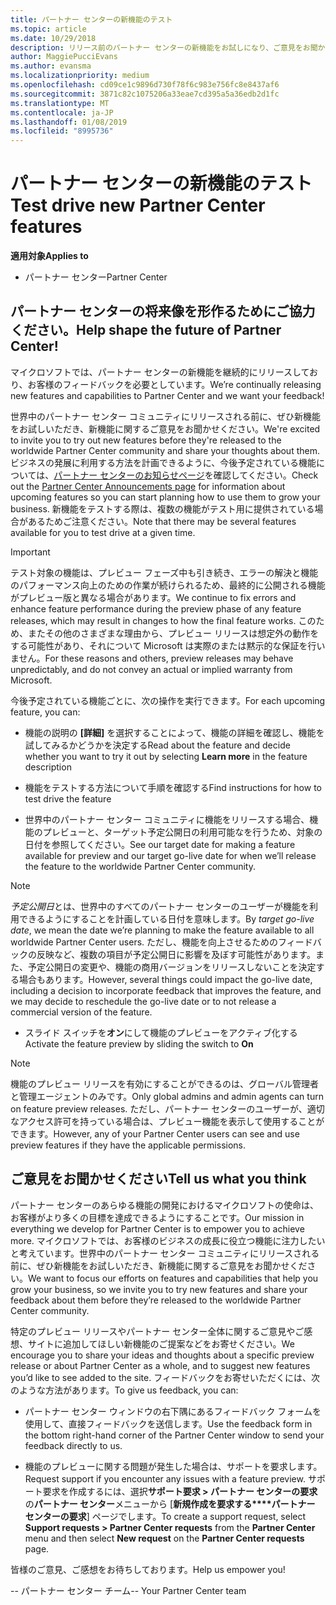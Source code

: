```yaml
---
title: パートナー センターの新機能のテスト
ms.topic: article
ms.date: 10/29/2018
description: リリース前のパートナー センターの新機能をお試しになり、ご意見をお聞かせください。 パートナー センターの将来像を形作るためにご協力ください。
author: MaggiePucciEvans
ms.author: evansma
ms.localizationpriority: medium
ms.openlocfilehash: cd09ce1c9896d730f78f6c983e756fc8e8437af6
ms.sourcegitcommit: 3871c82c1075206a33eae7cd395a5a36edb2d1fc
ms.translationtype: MT
ms.contentlocale: ja-JP
ms.lasthandoff: 01/08/2019
ms.locfileid: "8995736"
---
```

# <a name="test-drive-new-partner-center-features"></a><span data-ttu-id="7b386-104">パートナー センターの新機能のテスト</span><span class="sxs-lookup"><span data-stu-id="7b386-104">Test drive new Partner Center features</span></span>

**<span data-ttu-id="7b386-105">適用対象</span><span class="sxs-lookup"><span data-stu-id="7b386-105">Applies to</span></span>**

- <span data-ttu-id="7b386-106">パートナー センター</span><span class="sxs-lookup"><span data-stu-id="7b386-106">Partner Center</span></span>

## <a name="help-shape-the-future-of-partner-center"></a><span data-ttu-id="7b386-107">パートナー センターの将来像を形作るためにご協力ください。</span><span class="sxs-lookup"><span data-stu-id="7b386-107">Help shape the future of Partner Center!</span></span>

<span data-ttu-id="7b386-108">マイクロソフトでは、パートナー センターの新機能を継続的にリリースしており、お客様のフィードバックを必要としています。</span><span class="sxs-lookup"><span data-stu-id="7b386-108">We’re continually releasing new features and capabilities to Partner Center and we want your feedback!</span></span> 

<span data-ttu-id="7b386-109">世界中のパートナー センター コミュニティにリリースされる前に、ぜひ新機能をお試しいただき、新機能に関するご意見をお聞かせください。</span><span class="sxs-lookup"><span data-stu-id="7b386-109">We're excited to invite you to try out new features before they're released to the worldwide Partner Center community and share your thoughts about them.</span></span> <span data-ttu-id="7b386-110">ビジネスの発展に利用する方法を計画できるように、今後予定されている機能については、[パートナー センターのお知らせページ](https://partnercenter.microsoft.com/pcv/announcements)を確認してください。</span><span class="sxs-lookup"><span data-stu-id="7b386-110">Check out the [Partner Center Announcements page](https://partnercenter.microsoft.com/pcv/announcements) for information about upcoming features so you can start planning how to use them to grow your business.</span></span> <span data-ttu-id="7b386-111">新機能をテストする際は、複数の機能がテスト用に提供されている場合があるためご注意ください。</span><span class="sxs-lookup"><span data-stu-id="7b386-111">Note that there may be several features available for you to test drive at a given time.</span></span>

> [!IMPORTANT]  
> <span data-ttu-id="7b386-112">テスト対象の機能は、プレビュー フェーズ中も引き続き、エラーの解決と機能のパフォーマンス向上のための作業が続けられるため、最終的に公開される機能がプレビュー版と異なる場合があります。</span><span class="sxs-lookup"><span data-stu-id="7b386-112">We continue to fix errors and enhance feature performance during the preview phase of any feature releases, which may result in changes to how the final feature works.</span></span> <span data-ttu-id="7b386-113">このため、またその他のさまざまな理由から、プレビュー リリースは想定外の動作をする可能性があり、それについて Microsoft は実際のまたは黙示的な保証を行いません。</span><span class="sxs-lookup"><span data-stu-id="7b386-113">For these reasons and others, preview releases may behave unpredictably, and do not convey an actual or implied warranty from Microsoft.</span></span>

<span data-ttu-id="7b386-114">今後予定されている機能ごとに、次の操作を実行できます。</span><span class="sxs-lookup"><span data-stu-id="7b386-114">For each upcoming feature, you can:</span></span>

- <span data-ttu-id="7b386-115">機能の説明の **[詳細]** を選択することによって、機能の詳細を確認し、機能を試してみるかどうかを決定する</span><span class="sxs-lookup"><span data-stu-id="7b386-115">Read about the feature and decide whether you want to try it out by selecting **Learn more** in the feature description</span></span> 

- <span data-ttu-id="7b386-116">機能をテストする方法について手順を確認する</span><span class="sxs-lookup"><span data-stu-id="7b386-116">Find instructions for how to test drive the feature</span></span>

- <span data-ttu-id="7b386-117">世界中のパートナー センター コミュニティに機能をリリースする場合、機能のプレビューと、ターゲット予定公開日の利用可能なを行うため、対象の日付を参照してください。</span><span class="sxs-lookup"><span data-stu-id="7b386-117">See our target date for making a feature available for preview and our target go-live date for when we’ll release the feature to the worldwide Partner Center community.</span></span>

> [!NOTE]  
>  <span data-ttu-id="7b386-118">*予定公開日*とは、世界中のすべてのパートナー センターのユーザーが機能を利用できるようにすることを計画している日付を意味します。</span><span class="sxs-lookup"><span data-stu-id="7b386-118">By *target go-live date*, we mean the date we’re planning to make the feature available to all worldwide Partner Center users.</span></span> <span data-ttu-id="7b386-119">ただし、機能を向上させるためのフィードバックの反映など、複数の項目が予定公開日に影響を及ぼす可能性があります。また、予定公開日の変更や、機能の商用バージョンをリリースしないことを決定する場合もあります。</span><span class="sxs-lookup"><span data-stu-id="7b386-119">However, several things could impact the go-live date, including a decision to incorporate feedback that improves the feature, and we may decide to reschedule the go-live date or to not release a commercial version of the feature.</span></span>  

- <span data-ttu-id="7b386-120">スライド スイッチを**オン**にして機能のプレビューをアクティブ化する</span><span class="sxs-lookup"><span data-stu-id="7b386-120">Activate the feature preview by sliding the switch to **On**</span></span>

> [!NOTE]  
>  <span data-ttu-id="7b386-121">機能のプレビュー リリースを有効にすることができるのは、グローバル管理者と管理エージェントのみです。</span><span class="sxs-lookup"><span data-stu-id="7b386-121">Only global admins and admin agents can turn on feature preview releases.</span></span> <span data-ttu-id="7b386-122">ただし、パートナー センターのユーザーが、適切なアクセス許可を持っている場合は、プレビュー機能を表示して使用することができます。</span><span class="sxs-lookup"><span data-stu-id="7b386-122">However, any of your Partner Center users can see and use preview features if they have the applicable permissions.</span></span>
 
## <a name="tell-us-what-you-think"></a><span data-ttu-id="7b386-123">ご意見をお聞かせください</span><span class="sxs-lookup"><span data-stu-id="7b386-123">Tell us what you think</span></span>

<span data-ttu-id="7b386-124">パートナー センターのあらゆる機能の開発におけるマイクロソフトの使命は、お客様がより多くの目標を達成できるようにすることです。</span><span class="sxs-lookup"><span data-stu-id="7b386-124">Our mission in everything we develop for Partner Center is to empower you to achieve more.</span></span> <span data-ttu-id="7b386-125">マイクロソフトでは、お客様のビジネスの成長に役立つ機能に注力したいと考えています。世界中のパートナー センター コミュニティにリリースされる前に、ぜひ新機能をお試しいただき、新機能に関するご意見をお聞かせください。</span><span class="sxs-lookup"><span data-stu-id="7b386-125">We want to focus our efforts on features and capabilities that help you grow your business, so we invite you to try new features and share your feedback about them before they’re released to the worldwide Partner Center community.</span></span> 

<span data-ttu-id="7b386-126">特定のプレビュー リリースやパートナー センター全体に関するご意見やご感想、サイトに追加してほしい新機能のご提案などをお寄せください。</span><span class="sxs-lookup"><span data-stu-id="7b386-126">We encourage you to share your ideas and thoughts about a specific preview release or about Partner Center as a whole, and to suggest new features you’d like to see added to the site.</span></span> <span data-ttu-id="7b386-127">フィードバックをお寄せいただくには、次のような方法があります。</span><span class="sxs-lookup"><span data-stu-id="7b386-127">To give us feedback, you can:</span></span>  

-   <span data-ttu-id="7b386-128">パートナー センター ウィンドウの右下隅にあるフィードバック フォームを使用して、直接フィードバックを送信します。</span><span class="sxs-lookup"><span data-stu-id="7b386-128">Use the feedback form in the bottom right-hand corner of the Partner Center window to send your feedback directly to us.</span></span> 

-   <span data-ttu-id="7b386-129">機能のプレビューに関する問題が発生した場合は、サポートを要求します。</span><span class="sxs-lookup"><span data-stu-id="7b386-129">Request support if you encounter any issues with a feature preview.</span></span> <span data-ttu-id="7b386-130">サポート要求を作成するには、選択**サポート要求 > パートナー センターの要求**の**パートナー センター**メニューから [**新規作成を要求する\*\*\*\*パートナー センターの要求**] ページでします。</span><span class="sxs-lookup"><span data-stu-id="7b386-130">To create a support request, select **Support requests > Partner Center requests** from the **Partner Center** menu and then select **New request** on the **Partner Center requests** page.</span></span>

<span data-ttu-id="7b386-131">皆様のご意見、ご感想をお待ちしております。</span><span class="sxs-lookup"><span data-stu-id="7b386-131">Help us empower you!</span></span>

<span data-ttu-id="7b386-132">-- パートナー センター チーム</span><span class="sxs-lookup"><span data-stu-id="7b386-132">-- Your Partner Center team</span></span>

